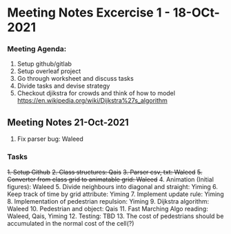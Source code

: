 # Meeting Notes Excercise 1 - 18-OCt-2021

### Meeting Agenda:
1. Setup github/gitlab
2. Setup overleaf project
3. Go through worksheet and discuss tasks
4. Divide tasks and devise strategy
5. Checkout djikstra for crowds and think of how to model https://en.wikipedia.org/wiki/Dijkstra%27s_algorithm

## Meeting Notes 21-Oct-2021
1. Fix parser bug: Waleed


### Tasks
~~1. Setup Github~~
~~2. Class structures: Qais~~
~~3. Parser csv, txt: Waleed~~
~~5. Converter from class grid to animatable grid: Waleed~~
4. Animation (Initial figures): Waleed
5. Divide neighbours into diagonal and straight: Yiming
6. Keep track of time by grid attribute: Yiming
7. Implement update rule: Yiming
8. Implementation of pedestrian repulsion: Yiming
9. Dijkstra algorithm: Waleed
10. Pedestrian and object: Qais
11. Fast Marching Algo reading: Waleed, Qais, Yiming
12. Testing: TBD
13. The cost of pedestrians should be accumulated in the normal cost of the cell(?)

